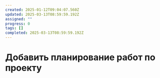 ```yaml
---
created: 2025-01-12T09:04:07.560Z
updated: 2025-03-13T08:59:59.192Z
assigned: ""
progress: 0
tags: []
completed: 2025-03-13T08:59:59.192Z
---
```


# Добавить планирование работ по проекту
